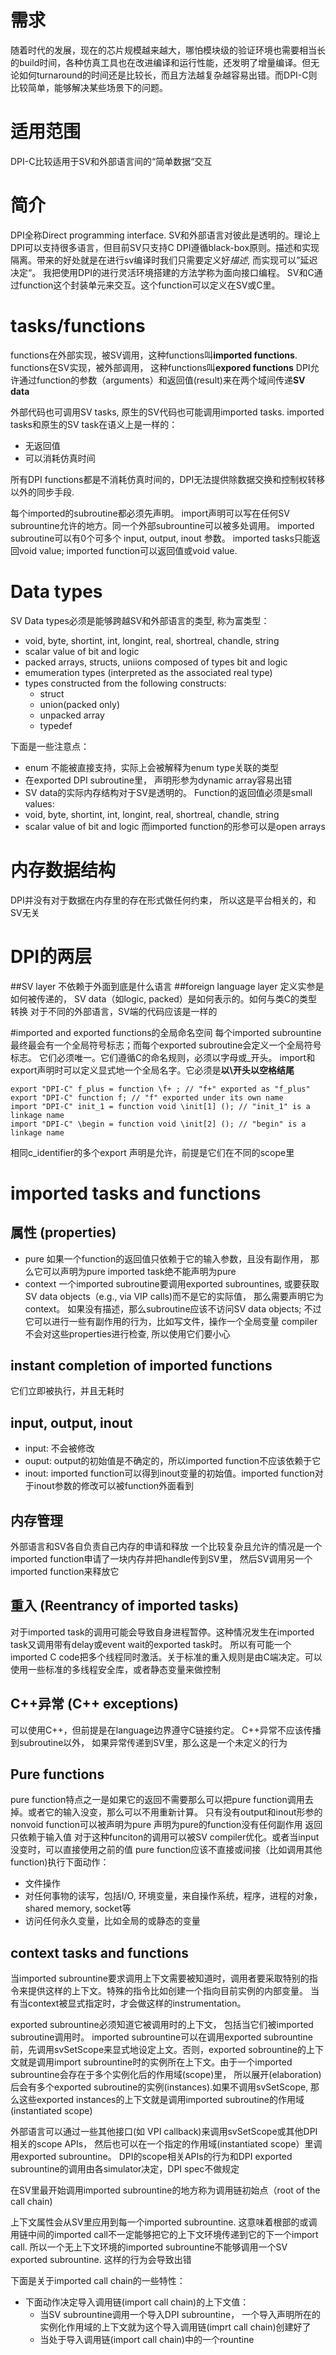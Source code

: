# 需求
随着时代的发展，现在的芯片规模越来越大，哪怕模块级的验证环境也需要相当长的build时间，各种仿真工具也在改进编译和运行性能，还发明了增量编译。但无论如何turnaround的时间还是比较长，而且方法越复杂越容易出错。而DPI-C则比较简单，能够解决某些场景下的问题。

# 适用范围
DPI-C比较适用于SV和外部语言间的“简单数据“交互

# 简介
DPI全称Direct programming interface. SV和外部语言对彼此是透明的。理论上DPI可以支持很多语言，但目前SV只支持C
DPI遵循black-box原则。描述和实现隔离。带来的好处就是在进行sv编译时我们只需要定义好*描述*, 而实现可以”延迟决定“。
我把使用DPI的进行灵活环境搭建的方法学称为面向接口编程。
SV和C通过function这个封装单元来交互。这个function可以定义在SV或C里。

# tasks/functions
functions在外部实现，被SV调用，这种functions叫**imported functions**.
functions在SV实现，被外部调用， 这种functions叫**expored functions**
DPI允许通过function的参数（arguments）和返回值(result)来在两个域间传递**SV data**

外部代码也可调用SV tasks, 原生的SV代码也可能调用imported tasks.
imported tasks和原生的SV task在语义上是一样的：
* 无返回值
* 可以消耗仿真时间

所有DPI functions都是不消耗仿真时间的，DPI无法提供除数据交换和控制权转移以外的同步手段.

每个imported的subroutine都必须先声明。
import声明可以写在任何SV subrountine允许的地方。同一个外部subrountine可以被多处调用。
imported subroutine可以有0个可多个 input, output, inout 参数。
imported tasks只能返回void value; imported function可以返回值或void value.

# Data types
SV Data types必须是能够跨越SV和外部语言的类型, 称为富类型：
* void, byte, shortint, int, longint, real, shortreal, chandle, string
* scalar value of bit and logic
* packed arrays, structs, uniions composed of types bit and logic
* emumeration types (interpreted as the associated real type)
* types constructed from the following constructs:
    * struct
    * union(packed only)
    * unpacked array
    * typedef

下面是一些注意点：
* enum 不能被直接支持，实际上会被解释为enum type关联的类型
* 在exported DPI subroutine里， 声明形参为dynamic array容易出错
* SV data的实际内存结构对于SV是透明的。
Function的返回值必须是small values:
* void, byte, shortint, int, longint, real, shortreal, chandle, string
* scalar value of bit and logic
而imported function的形参可以是open arrays

# 内存数据结构
DPI并没有对于数据在内存里的存在形式做任何约束， 所以这是平台相关的，和SV无关

# DPI的两层
##SV layer
不依赖于外面到底是什么语言
##foreign language layer
定义实参是如何被传递的， SV data（如logic, packed）是如何表示的。如何与类C的类型转换
对于不同的外部语言，SV端的代码应该是一样的

#imported and exported functions的全局命名空间
每个imported subrountine最终最会有一个全局符号标志；而每个exported subroutine会定义一个全局符号标志。
它们必须唯一。它们遵循C的命名规则，必须以字母或_开头。
import和export声明时可以定义显式地一个全局名字。它必须是**以\开头以空格结尾**

```
export "DPI-C" f_plus = function \f+ ; // "f+" exported as "f_plus"
export "DPI-C" function f; // "f" exported under its own name
import "DPI-C" init_1 = function void \init[1] (); // "init_1" is a linkage name
import "DPI-C" \begin = function void \init[2] (); // "begin" is a linkage name
```
相同c_identifier的多个export 声明是允许，前提是它们在不同的scope里

# imported tasks and functions #
## 属性 (properties) ##
* pure
如果一个function的返回值只依赖于它的输入参数，且没有副作用， 那么它可以声明为pure
imported task绝不能声明为pure
* context
一个imported subroutine要调用exported subrountines, 或要获取SV data objects（e.g., via VIP calls)而不是它的实际值， 那么需要声明它为context。
如果没有描述，那么subroutine应该不访问SV data objects; 不过它可以进行一些有副作用的行为，比如写文件，操作一个全局变量
compiler不会对这些properties进行检查, 所以使用它们要小心
## instant completion of imported functions
它们立即被执行，并且无耗时
## input, output, inout ##
* input: 不会被修改
* ouput: output的初始值是不确定的，所以imported function不应该依赖于它
* inout: imported function可以得到inout变量的初始值。imported function对于inout参数的修改可以被function外面看到
## 内存管理 ##
外部语言和SV各自负责自己内存的申请和释放
一个比较复杂且允许的情况是一个imported function申请了一块内存并把handle传到SV里， 然后SV调用另一个imported function来释放它
## 重入 (Reentrancy of imported tasks)
对于imported task的调用可能会导致自身进程暂停。这种情况发生在imported task又调用带有delay或event wait的exported task时。
所以有可能一个imported C code把多个线程同时激活。关于标准的重入规则是由C端决定。可以使用一些标准的多线程安全库，或者静态变量来做控制
## C++异常 (C++ exceptions)
可以使用C++，但前提是在language边界遵守C链接约定。
C++异常不应该传播到subroutine以外， 如果异常传递到SV里，那么这是一个未定义的行为
## Pure functions
pure function特点之一是如果它的返回不需要那么可以把pure function调用去掉。或者它的输入没变，那么可以不用重新计算。
只有没有output和inout形参的nonvoid function可以被声明为pure
声明为pure的function没有任何副作用
返回只依赖于输入值
对于这种funciton的调用可以被SV compiler优化。或者当input没变时，可以直接使用之前的值
pure function应该不直接或间接（比如调用其他function)执行下面动作：
* 文件操作
* 对任何事物的读写，包括I/O, 环境变量，来自操作系统，程序，进程的对象， shared memory, socket等
* 访问任何永久变量，比如全局的或静态的变量
## context tasks and functions
当imported subrountine要求调用上下文需要被知道时，调用者要采取特别的指令来提供这样的上下文。特殊的指令比如创建一个指向目前实例的内部变量。
当有当context被显式指定时，才会做这样的instrumentation。

exported subrountine必须知道它被调用时的上下文， 包括当它们被imported subroutine调用时。
imported subrountine可以在调用exported subrountine前，先调用svSetScope来显式地设定上文。否则，exported sobrountine的上下文就是调用import subrountine时的实例所在上下文。由于一个imported subrountine会存在于多个实例化后的作用域(scope)里， 所以展开(elaboration)后会有多个exported subroutine的实例(instances).如果不调用svSetScope, 那么这些exported instances的上下文就是调用imported subroutine的作用域(instantiated scope) 

外部语言可以通过一些其他接口(如 VPI callback)来调用svSetScope或其他DPI相关的scope APIs， 然后也可以在一个指定的作用域(instantiated scope）里调用exported subrountine。
DPI的scope相关APIs的行为和DPI exported subrountine的调用由各simulator决定，DPI spec不做规定

在SV里最开始调用imported subrountine的地方称为调用链初始点（root of the call chain)

上下文属性会从SV里应用到每一个imported subrountine. 这意味着根部的或调用链中间的imported call不一定能够把它的上下文环境传递到它的下一个import call.
所以一个无上下文环境的imported subrountine不能够调用一个SV exported subrountine. 这样的行为会导致出错

下面是关于imported call chain的一些特性：
* 下面动作决定导入调用链(import call chain)的上下文值：
    * 当SV subrountine调用一个导入DPI subrountine， 一个导入声明所在的实例化作用域的上下文就为这个导入调用链(imprt call chain)创建好了
    * 当处于导入调用链(import call chain)中的一个rountine
   
